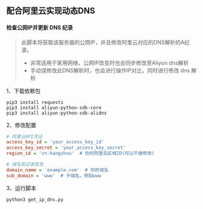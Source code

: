 ## 配合阿里云实现动态DNS





#### 检查公网IP并更新 DNS 纪录

> 此脚本将获取该服务器的公网IP，并且修改阿里云对应的DNS解析的A纪录。
>
> - 非常适用于家用网络，公网IP改变时也会同步修改至Aliyun dns解析
> - 手动误修改此DNS解析时，也会进行操作IP对比，同时进行修改 dns 解析

1、下载依赖包

```shell
pip3 install requests
pip3 install aliyun-python-sdk-core
pip3 install aliyun-python-sdk-alidns
```

2、修改配置

```ini
# 阿里云API凭证
access_key_id = 'your_access_key_id'
access_key_secret = 'your_access_key_secret'
region_id = 'cn-hangzhou'  # 你的阿里云区域ID(可以不做修改)

# 域名和记录信息
domain_name = 'example.com'  # 你的域名
sub_domain = 'www'  # 子域名，例如www
```

3、运行脚本

```shell
python3 get_ip_dns.py
```

